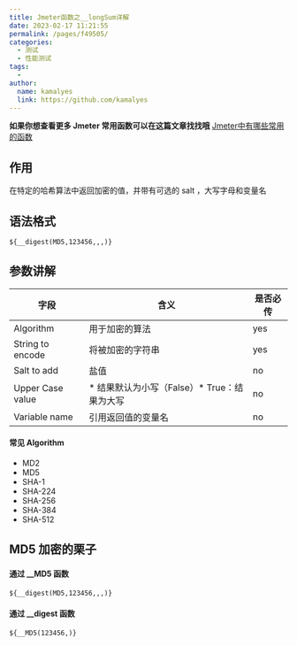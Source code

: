 ```yaml
---
title: Jmeter函数之__longSum详解
date: 2023-02-17 11:21:55
permalink: /pages/f49505/
categories:
  - 测试
  - 性能测试
tags:
  - 
author: 
  name: kamalyes
  link: https://github.com/kamalyes
---
```

**如果你想查看更多 Jmeter 常用函数可以在这篇文章找找哦**
[Jmeter中有哪些常用的函数](./01.Jmeter中有哪些常用的函数.md)

作用
--

在特定的哈希算法中返回加密的值，并带有可选的 salt ，大写字母和变量名

语法格式
----

```
${__digest(MD5,123456,,,)}
```

参数讲解
----

| 字段 | 含义 | 是否必传 |
| --- | --- | --- |
| Algorithm | 用于加密的算法 | yes |
| String to encode | 将被加密的字符串 | yes |
| Salt to add |  盐值 | no |
| Upper Case value |  *   结果默认为小写（False）*   True：结果为大写 | no |
| Variable name |  引用返回值的变量名 | no |

#### 常见 Algorithm

*   MD2
*   MD5
*   SHA-1
*   SHA-224
*   SHA-256
*   SHA-384
*   SHA-512

MD5 加密的栗子
---------

#### 通过 __MD5 函数

```
${__digest(MD5,123456,,,)}
```

#### 通过 __digest 函数

```
${__MD5(123456,)}
```
